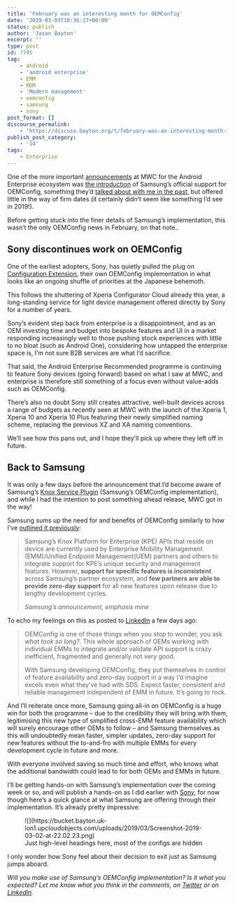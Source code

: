```yaml
---
title: 'February was an interesting month for OEMConfig'
date: '2019-03-03T10:36:17+00:00'
status: publish
author: 'Jason Bayton'
excerpt: ''
type: post
id: 7795
tag:
    - android
    - 'android enterprise'
    - EMM
    - MDM
    - 'Modern management'
    - oemconfig
    - samsung
    - sony
post_format: []
discourse_permalink:
    - 'https://discuss.bayton.org/t/february-was-an-interesting-month-for-oemconfig/274'
publish_post_category:
    - '14'
tags:
    - Enterprise
---
```

One of the more important [announcements](https://www.samsungknox.com/en/blog/samsung-knox-platform-for-enterprise-evolution-to-5g-enterprise-iot-and-ai) at MWC for the Android Enterprise ecosystem was [the introduction](https://www.blog.google/products/android-enterprise/google-and-samsung-simplify-choosing-android-enterprise/) of Samsung’s official support for OEMConfig, something they’d [talked about with me in the past](/android/what-is-oemconfig/), but offered little in the way of firm dates (it certainly didn’t seem like something I’d see in 2019!).

Before getting stuck into the finer details of Samsung’s implementation, this wasn’t the only OEMConfig news in February, on that note..

Sony discontinues work on OEMConfig
-----------------------------------

One of the earliest adopters, Sony, has quietly pulled the plug on [Configuration Extension](/2018/08/hands-on-with-sonys-oemconfig/), their own OEMConfig implementation in what looks like an ongoing shuffle of priorities at the Japanese behemoth.

This follows the shuttering of Xperia Configurator Cloud already this year, a long-standing service for light device management offered directly by Sony for a number of years.

Sony’s evident step back from enterprise is a disappointment, and as an OEM investing time and budget into bespoke features and UI in a market responding increasingly well to those pushing stock experiences with little to no bloat (such as Android One), considering how untapped the enterprise space is, I’m not sure B2B services are what I’d sacrifice.

That said, the Android Enterprise Recommended programme is continuing to feature Sony devices (going forward) based on what I saw at MWC, and enterprise is therefore still something of a focus even without value-adds such as OEMConfig.

There’s also no doubt Sony still creates attractive, well-built devices across a range of budgets as recently seen at MWC with the launch of the Xperia 1, Xperia 10 and Xperia 10 Plus featuring their newly simplified naming scheme, replacing the previous XZ and XA naming conventions.

We’ll see how this pans out, and I hope they’ll pick up where they left off in future.

Back to Samsung
---------------

It was only a few days before the announcement that I’d become aware of Samsung’s [Knox Service Plugin](https://play.google.com/store/apps/details?id=com.samsung.android.knox.kpu) (Samsung’s OEMConfig implementation), and while I had the intention to post something ahead release, MWC got in the way!

Samsung sums up the need for and benefits of OEMConfig similarly to how I’ve [outlined it previously](/android/what-is-oemconfig/):

> Samsung’s Knox Platform for Enterprise (KPE) APIs that reside on device are currently used by Enterprise Mobility Management (EMM)/Unified Endpoint Management(UEM) partners and others to integrate support for KPE’s unique security and management features. However, **support for specific features is inconsistent** across Samsung’s partner ecosystem, and **few partners are able to provide zero-day support** for all new features upon release due to lengthy development cycles.
> 
> <cite>Samsung’s announcement, emphasis mine</cite>

To echo my feelings on this as posted to [LinkedIn](https://www.linkedin.com/feed/update/urn:li:activity:6506442375966048256/) a few days ago:

> OEMConfig is one of those things when you stop to wonder, you ask *what took so long?*. This whole approach of OEMs working with individual EMMs to integrate and/or validate API support is crazy inefficient, fragmented and generally not very good.
> 
> With Samsung developing OEMConfig, they put themselves in control of feature availability and zero-day support in a way I’d imagine excels even what they’ve had with SDS. Expect faster, consistent and reliable management independent of EMM in future. It’s going to rock.

And I’ll reiterate once more, Samsung going all-in on OEMConfig is a huge win for both the programme – due to the credibility they will bring with them, legitimising this new type of simplified cross-EMM feature availability which will surely encourage other OEMs to follow – and Samsung themselves as this will undoubtedly mean faster, simpler updates, zero-day support for new features without the to-and-fro with multiple EMMs for every development cycle in future and more.

With everyone involved saving so much time and effort, who knows what the additional bandwidth could lead to for both OEMs and EMMs in future.

I’ll be getting hands-on with Samsung’s implementation over the coming week or so, and will publish a hands-on as I did earlier with [Sony](/2018/08/hands-on-with-sonys-oemconfig/), for now though here’s a quick glance at what Samsung are offering through their implementation. It’s already pretty impressive:

<figure class="wp-block-image">![](https://bucket.bayton.uk-lon1.upcloudobjects.com/uploads/2019/03/Screenshot-2019-03-02-at-22.02.23.png)<figcaption>Just high-level headings here, most of the configs are hidden</figcaption></figure>I only wonder how Sony feel about their decision to exit just as Samsung jumps aboard.

*Will you make use of Samsung’s OEMConfig implementation? Is it what you expected? Let me know what you think in the comments, on [Twitter](https://twitter.com/jasonbayton) or on [LinkedIn](https://linkedin.com/in/jasonbayton).*